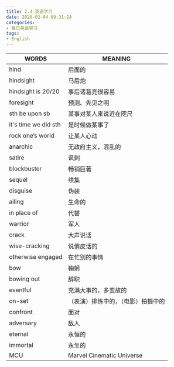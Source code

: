 ```yaml
---
title: 2.4_英语学习
date: 2020-02-04 09:31:24
categories: 
- 每日英语学习
tags:
- English
---
```


| WORDS                | MEANING                            |
| -------------------- | ---------------------------------- |
| hind                 | 后面的                             |
| hindsight            | 马后炮                             |
| hindsight is 20/20   | 事后诸葛亮很容易                   |
| foresight            | 预测、先见之明                     |
| sth be upon sb       | 某事对某人来说近在咫尺             |
| it's time we did sth | 是时候做某事了                     |
| rock one’s world     | 让某人心动                         |
| anarchic             | 无政府主义，混乱的                 |
| satire               | 讽刺                               |
| blockbuster          | 畅销巨著                           |
| sequel               | 续集                               |
| disguise             | 伪装                               |
| ailing               | 生命的                             |
| in place of          | 代替                               |
| warrior              | 军人                               |
| crack                | 大声说话                           |
| wise-cracking        | 说俏皮话的                         |
| otherwise engaged    | 在忙别的事情                       |
| bow                  | 鞠躬                               |
| bowing out           | 辞职                               |
| eventful             | 充满大事的，多变故的               |
| on-set               | （表演）排练中的，（电影）拍摄中的 |
| confront             | 面对                               |
| adversary            | 敌人                               |
| eternal              | 永恒的                             |
| immortal             | 永生的                             |
| MCU                  | Marvel Cinematic Universe          |

